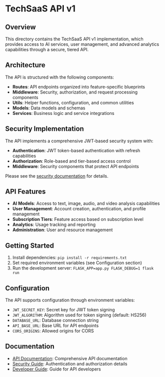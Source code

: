 # TechSaaS API v1

## Overview

This directory contains the TechSaaS API v1 implementation, which provides access to AI services, user management, and advanced analytics capabilities through a secure, tiered API.

## Architecture

The API is structured with the following components:

- **Routes**: API endpoints organized into feature-specific blueprints
- **Middleware**: Security, authorization, and request processing components
- **Utils**: Helper functions, configuration, and common utilities
- **Models**: Data models and schemas
- **Services**: Business logic and service integrations

## Security Implementation

The API implements a comprehensive JWT-based security system with:

- **Authentication**: JWT token-based authentication with refresh capabilities
- **Authorization**: Role-based and tier-based access control
- **Middleware**: Security components that protect API endpoints

Please see the [security documentation](/docs/security/AUTH_SYSTEM.md) for details.

## API Features

- **AI Models**: Access to text, image, audio, and video analysis capabilities
- **User Management**: Account creation, authentication, and profile management
- **Subscription Tiers**: Feature access based on subscription level
- **Analytics**: Usage tracking and reporting
- **Administration**: User and resource management

## Getting Started

1. Install dependencies: `pip install -r requirements.txt`
2. Set required environment variables (see Configuration section)
3. Run the development server: `FLASK_APP=app.py FLASK_DEBUG=1 flask run`

## Configuration

The API supports configuration through environment variables:

- `JWT_SECRET_KEY`: Secret key for JWT token signing
- `JWT_ALGORITHM`: Algorithm used for token signing (default: HS256)
- `DATABASE_URL`: Database connection string
- `API_BASE_URL`: Base URL for API endpoints
- `CORS_ORIGINS`: Allowed origins for CORS

## Documentation

- [API Documentation](/docs/api/README.md): Comprehensive API documentation
- [Security Guide](/docs/security/AUTH_SYSTEM.md): Authentication and authorization details
- [Developer Guide](/docs/developers/README.md): Guide for API developers
